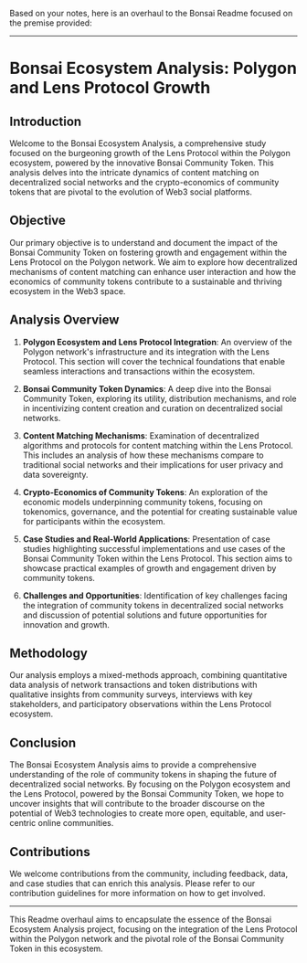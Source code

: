 Based on your notes, here is an overhaul to the Bonsai Readme focused on the premise provided:

---

# Bonsai Ecosystem Analysis: Polygon and Lens Protocol Growth

## Introduction

Welcome to the Bonsai Ecosystem Analysis, a comprehensive study focused on the burgeoning growth of the Lens Protocol within the Polygon ecosystem, powered by the innovative Bonsai Community Token. This analysis delves into the intricate dynamics of content matching on decentralized social networks and the crypto-economics of community tokens that are pivotal to the evolution of Web3 social platforms.

## Objective

Our primary objective is to understand and document the impact of the Bonsai Community Token on fostering growth and engagement within the Lens Protocol on the Polygon network. We aim to explore how decentralized mechanisms of content matching can enhance user interaction and how the economics of community tokens contribute to a sustainable and thriving ecosystem in the Web3 space.

## Analysis Overview

1. **Polygon Ecosystem and Lens Protocol Integration**: An overview of the Polygon network's infrastructure and its integration with the Lens Protocol. This section will cover the technical foundations that enable seamless interactions and transactions within the ecosystem.

2. **Bonsai Community Token Dynamics**: A deep dive into the Bonsai Community Token, exploring its utility, distribution mechanisms, and role in incentivizing content creation and curation on decentralized social networks.

3. **Content Matching Mechanisms**: Examination of decentralized algorithms and protocols for content matching within the Lens Protocol. This includes an analysis of how these mechanisms compare to traditional social networks and their implications for user privacy and data sovereignty.

4. **Crypto-Economics of Community Tokens**: An exploration of the economic models underpinning community tokens, focusing on tokenomics, governance, and the potential for creating sustainable value for participants within the ecosystem.

5. **Case Studies and Real-World Applications**: Presentation of case studies highlighting successful implementations and use cases of the Bonsai Community Token within the Lens Protocol. This section aims to showcase practical examples of growth and engagement driven by community tokens.

6. **Challenges and Opportunities**: Identification of key challenges facing the integration of community tokens in decentralized social networks and discussion of potential solutions and future opportunities for innovation and growth.

## Methodology

Our analysis employs a mixed-methods approach, combining quantitative data analysis of network transactions and token distributions with qualitative insights from community surveys, interviews with key stakeholders, and participatory observations within the Lens Protocol ecosystem.

## Conclusion

The Bonsai Ecosystem Analysis aims to provide a comprehensive understanding of the role of community tokens in shaping the future of decentralized social networks. By focusing on the Polygon ecosystem and the Lens Protocol, powered by the Bonsai Community Token, we hope to uncover insights that will contribute to the broader discourse on the potential of Web3 technologies to create more open, equitable, and user-centric online communities.

## Contributions

We welcome contributions from the community, including feedback, data, and case studies that can enrich this analysis. Please refer to our contribution guidelines for more information on how to get involved.

---

This Readme overhaul aims to encapsulate the essence of the Bonsai Ecosystem Analysis project, focusing on the integration of the Lens Protocol within the Polygon network and the pivotal role of the Bonsai Community Token in this ecosystem.